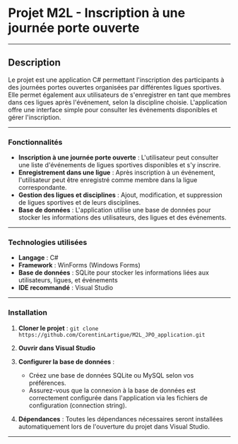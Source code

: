 # Projet M2L - Inscription à une journée porte ouverte

---

## Description
Le projet est une application C# permettant l'inscription des participants à des journées portes ouvertes organisées par différentes ligues sportives. Elle permet également aux utilisateurs de s'enregistrer en tant que membres dans ces ligues après l'événement, selon la discipline choisie. L'application offre une interface simple pour consulter les événements disponibles et gérer l'inscription.

---

### Fonctionnalités
- **Inscription à une journée porte ouverte** : L'utilisateur peut consulter une liste d'événements de ligues sportives disponibles et s'y inscrire.
- **Enregistrement dans une ligue** : Après inscription à un événement, l'utilisateur peut être enregistré comme membre dans la ligue correspondante.
- **Gestion des ligues et disciplines** : Ajout, modification, et suppression de ligues sportives et de leurs disciplines.
- **Base de données** : L'application utilise une base de données pour stocker les informations des utilisateurs, des ligues et des événements.

---

### Technologies utilisées
- **Langage** : C#
- **Framework** : WinForms (Windows Forms)
- **Base de données** : SQLite pour stocker les informations liées aux utilisateurs, ligues, et événements
- **IDE recommandé** : Visual Studio

---

### Installation
1. **Cloner le projet** : `git clone https://github.com/CorentinLartigue/M2L_JPO_application.git`
2. **Ouvrir dans Visual Studio**
3. **Configurer la base de données** : 
   - Créez une base de données SQLite ou MySQL selon vos préférences.
   - Assurez-vous que la connexion à la base de données est correctement configurée dans l'application via les fichiers de configuration (connection string).
   
4. **Dépendances** : Toutes les dépendances nécessaires seront installées automatiquement lors de l'ouverture du projet dans Visual Studio.

---
